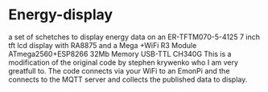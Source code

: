 # Energy-display
a set of schetches to display energy data on an ER-TFTM070-5-4125 7 inch tft lcd display with RA8875 and a Mega +WiFi R3 Module ATmega2560+ESP8266 32Mb Memory USB-TTL CH340G
This is a modification of the original code by stephen krywenko who I am very greatfull to. The code connects via your WiFi to an EmonPi and the connects to the MQTT server and collects the published data to display.
